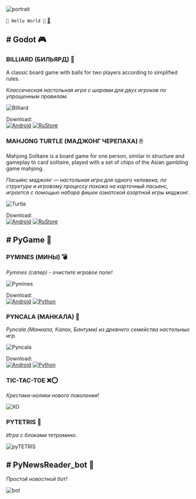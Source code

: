 ![portrait](portrait.jpg)

`🤘 Hello World 🤘` [📧](mailto:networkoutpost@gmail.com)

## \# Godot 🎮

### BILLIARD (БИЛЬЯРД) 🎱

A classic board game with balls for two players according to simplified rules.

*Классическая настольная игра с шарами для двух игроков по упрощенным правилам.*

![Billiard](billiard.png)

Download:  
[![Android](android_button.png)](https://github.com/avbezdolny/avbezdolny.github.io/releases/download/archive/Billiard.apk) 
[![RuStore](rustore_button.png)](https://www.rustore.ru/catalog/app/avbezdolny.software.billiard) 

### MAHJONG TURTLE (МАДЖОНГ ЧЕРЕПАХА) 🀄

Mahjong Solitaire is a board game for one person, similar in structure and gameplay to card solitaire, played with a set of chips of the Asian gambling game mahjong.

*Пасья́нс маджо́нг — настольная игра для одного человека, по структуре и игровому процессу похожа на карточный пасьянс, играется с помощью набора фишек азиатской азартной игры маджонг.*

![Turtle](turtle.png)

Download:  
[![Android](android_button.png)](https://github.com/avbezdolny/avbezdolny.github.io/releases/download/archive/Turtle.apk) 
[![RuStore](rustore_button.png)](https://www.rustore.ru/catalog/app/avbezdolny.software.turtle) 

## \# PyGame 🐍

### PYMINES (МИНЫ) 💣

*Pymines (сапер) - очистите игровое поле!*

![Pymines](pymines.png)

Download:  
[![Android](android_button.png)](https://github.com/avbezdolny/avbezdolny.github.io/releases/download/archive/pymines-1.2-arm64-v8a.apk) 
[![Python](python_button.png)](https://github.com/avbezdolny/avbezdolny.github.io/releases/download/archive/pymines.zip) 

### PYNCALA (МАНКАЛА) 🌱

*Pyncala (Манкала, Калах, Бантуми) из древнего семейства настольных игр.*

![Pyncala](pyncala.png)

Download:  
[![Android](android_button.png)](https://github.com/avbezdolny/avbezdolny.github.io/releases/download/archive/pyncala-1.2-arm64-v8a.apk) 
[![Python](python_button.png)](https://github.com/avbezdolny/avbezdolny.github.io/releases/download/archive/pyncala.zip) 

### TIC-TAC-TOE ❌⭕

*Крестики-нолики нового поколения!*

![XO](xo.png)

### PYTETRIS 🥃

*Игра с блоками тетрамино.*

![pyTETRIS](pytetris.png)

## \# PyNewsReader_bot 🤖

*Простой новостной бот!*

![bot](bot.png)
